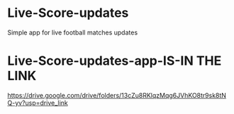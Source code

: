 # Live-Score-updates
Simple app for live football matches updates
# Live-Score-updates-app-IS-IN THE LINK
https://drive.google.com/drive/folders/13cZu8RKlqzMqg6JVhKO8tr9sk8tNQ-yv?usp=drive_link
